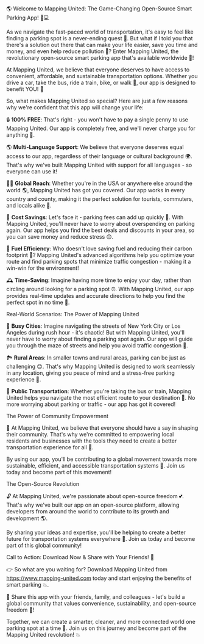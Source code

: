 🌎 Welcome to Mapping United: The Game-Changing Open-Source Smart Parking App! 🚗💻

As we navigate the fast-paced world of transportation, it's easy to feel like finding a parking spot is a never-ending quest 💪. But what if I told you that there's a solution out there that can make your life easier, save you time and money, and even help reduce pollution 🌟? Enter Mapping United, the revolutionary open-source smart parking app that's available worldwide 🔴!

At Mapping United, we believe that everyone deserves to have access to convenient, affordable, and sustainable transportation options. Whether you drive a car, take the bus, ride a train, bike, or walk 👣, our app is designed to benefit YOU! 🤩

So, what makes Mapping United so special? Here are just a few reasons why we're confident that this app will change your life:

🔒 **100% FREE**: That's right - you won't have to pay a single penny to use Mapping United. Our app is completely free, and we'll never charge you for anything 💸.

🌎 **Multi-Language Support**: We believe that everyone deserves equal access to our app, regardless of their language or cultural background 🌍. That's why we've built Mapping United with support for all languages - so everyone can use it!

🏃‍♂️ **Global Reach**: Whether you're in the USA or anywhere else around the world 🌎, Mapping United has got you covered. Our app works in every country and county, making it the perfect solution for tourists, commuters, and locals alike 🚗.

💸 **Cost Savings**: Let's face it - parking fees can add up quickly 💸. With Mapping United, you'll never have to worry about overspending on parking again. Our app helps you find the best deals and discounts in your area, so you can save money and reduce stress 😊.

🌟 **Fuel Efficiency**: Who doesn't love saving fuel and reducing their carbon footprint 🌿? Mapping United's advanced algorithms help you optimize your route and find parking spots that minimize traffic congestion - making it a win-win for the environment!

🕰️ **Time-Saving**: Imagine having more time to enjoy your day, rather than circling around looking for a parking spot ⏰. With Mapping United, our app provides real-time updates and accurate directions to help you find the perfect spot in no time 📍.

Real-World Scenarios: The Power of Mapping United

🚨 **Busy Cities**: Imagine navigating the streets of New York City or Los Angeles during rush hour - it's chaotic! But with Mapping United, you'll never have to worry about finding a parking spot again. Our app will guide you through the maze of streets and help you avoid traffic congestion 📍.

🏞️ **Rural Areas**: In smaller towns and rural areas, parking can be just as challenging 😊. That's why Mapping United is designed to work seamlessly in any location, giving you peace of mind and a stress-free parking experience 🌄.

🚌 **Public Transportation**: Whether you're taking the bus or train, Mapping United helps you navigate the most efficient route to your destination 🚌. No more worrying about parking or traffic - our app has got it covered!

The Power of Community Empowerment

💪 At Mapping United, we believe that everyone should have a say in shaping their community. That's why we're committed to empowering local residents and businesses with the tools they need to create a better transportation experience for all 🌈.

By using our app, you'll be contributing to a global movement towards more sustainable, efficient, and accessible transportation systems 🔋. Join us today and become part of this movement!

The Open-Source Revolution

🔓 At Mapping United, we're passionate about open-source freedom 💕. That's why we've built our app on an open-source platform, allowing developers from around the world to contribute to its growth and development 🌎.

By sharing your ideas and expertise, you'll be helping to create a better future for transportation systems everywhere 🌟. Join us today and become part of this global community!

Call to Action: Download Now & Share with Your Friends! 📲

👉 So what are you waiting for? Download Mapping United from https://www.mapping-united.com today and start enjoying the benefits of smart parking 💥.

💬 Share this app with your friends, family, and colleagues - let's build a global community that values convenience, sustainability, and open-source freedom 🌈!

Together, we can create a smarter, cleaner, and more connected world one parking spot at a time 🚀. Join us on this journey and become part of the Mapping United revolution! 💥